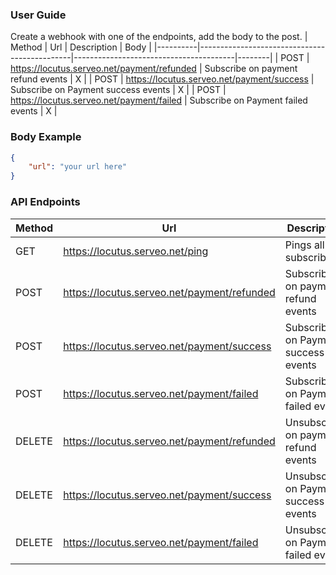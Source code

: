 ### User Guide
Create a webhook with one of the endpoints, add the body to the post. 
| Method   | Url                                          | Description                            | Body   |
|----------|----------------------------------------------|----------------------------------------|--------|
| POST     | https://locutus.serveo.net/payment/refunded  | Subscribe on payment refund events     |    X   |
| POST     | https://locutus.serveo.net/payment/success   | Subscribe on Payment success events    |    X   |
| POST     | https://locutus.serveo.net/payment/failed    | Subscribe on Payment failed events     |    X   |

### Body Example
```` Json 
{
    "url": "your url here"
}
````

### API Endpoints
| Method   | Url                                          | Description                            | Body   |
|----------|----------------------------------------------|----------------------------------------|--------|
| GET      | https://locutus.serveo.net/ping              | Pings all subscribers                  |        |
| POST     | https://locutus.serveo.net/payment/refunded  | Subscribe on payment refund events     |    X   |
| POST     | https://locutus.serveo.net/payment/success   | Subscribe on Payment success events    |    X   |
| POST     | https://locutus.serveo.net/payment/failed    | Subscribe on Payment failed events     |    X   |
| DELETE   | https://locutus.serveo.net/payment/refunded  | Unsubscribe on payment refund events   |    X   |
| DELETE   | https://locutus.serveo.net/payment/success   | Unsubscribe on Payment success events  |    X   |
| DELETE   | https://locutus.serveo.net/payment/failed    | Unsubscribe on Payment failed events   |    X   |




